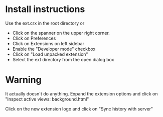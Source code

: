 Install instructions
====================

Use the ext.crx in the root directory or

* Click on the spanner on the upper right corner.
* Click on Preferences
* Click on Extensions on left sidebar
* Enable the "Developer mode" checkbox
* Click on "Load unpacked extension"
* Select the ext directory from the open dialog box

Warning
======

It actually doesn't do anything. Expand the extension options and click
on "Inspect active views: background.html"

Click on the new extension logo and click on "Sync history with server"
